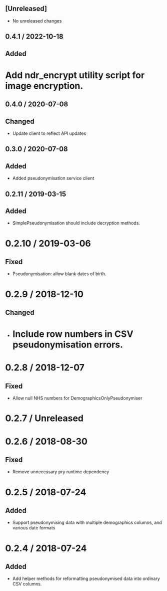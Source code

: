 ## [Unreleased]
* No unreleased changes

## 0.4.1 / 2022-10-18
## Added
# Add ndr_encrypt utility script for image encryption.

## 0.4.0 / 2020-07-08
## Changed
* Update client to reflect API updates

## 0.3.0 / 2020-07-08
## Added
* Added pseudonymisation service client

## 0.2.11 / 2019-03-15
## Added
* SimplePseudonymisation should include decryption methods.

# 0.2.10 / 2019-03-06
## Fixed
* Pseudonymisation: allow blank dates of birth.

# 0.2.9 / 2018-12-10
## Changed
* # Include row numbers in CSV pseudonymisation errors.

# 0.2.8 / 2018-12-07
## Fixed
* Allow null NHS numbers for DemographicsOnlyPseudonymiser

# 0.2.7 / Unreleased

# 0.2.6 / 2018-08-30
## Fixed
* Remove unnecessary pry runtime dependency

# 0.2.5 / 2018-07-24
## Added
* Support pseudonymising data with multiple demographics columns, and various date formats

# 0.2.4 / 2018-07-24
## Added
* Add helper methods for reformatting pseudonymised data into ordinary CSV columns.
